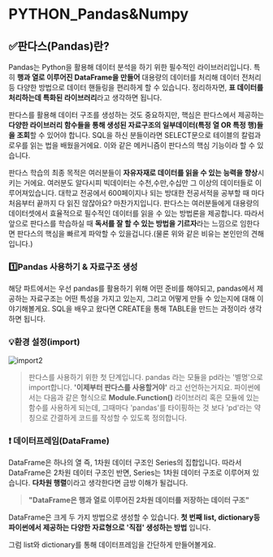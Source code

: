 # PYTHON_Pandas&Numpy

## ✅판다스(Pandas)란?
Pandas는 Python을 활용해 데이터 분석을 하기 위한 필수적인 라이브러리입니다. 특히 **행과 열로 이루어진 DataFrame을 만들어**
대용량의 데이터를 처리해 데이터 전처리 등 다양한 방법으로 데이터 핸들링을 편리하게 할 수 있습니다. 정리하자면, **표 데이터를 처리하는데 
특화된 라이브러리**라고 생각하면 됩니다. 

판다스를 활용해 데이터 구조를 생성하는 것도 중요하지만, 핵심은 판다스에서 제공하는 
**다양한 라이브러리 함수들을 통해 생성된 자료구조의 일부데이터(특정 열 OR 특정 행)들을 조회**할 수 있어야 합니다.
SQL을 하신 분들이라면 SELECT문으로 테이블의 칼럼과 로우를 읽는 법을 배웠을거에요. 이와 같은 메커니즘이 판다스의
핵심 기능이라 할 수 있습니다.

판다스 학습의 최종 목적은 여러분들이 **자유자재로 데이터를 읽을 수 있는 능력을 향상**시키는 거에요. 여러분도 알다시피
빅데이터는 수천,수만,수십만 그 이상의 데이터들로 이루어져있습니다. 대학교 전공에서 600페이지나 되는 방대한 전공서적을 
공부할 때 마다 처음부터 끝까지 다 읽진 않잖아요? 마찬가지입니다. 판다스는 여러분들에게 대용량의 데이터셋에서 효율적으로
필수적인 데이터를 읽을 수 있는 방법론을 제공합니다. 따라서 앞으로 판다스를 학습하실 때 **독서를 잘 할 수 있는 방법을
기르자**라는 느낌으로 임한다면 판다스의 핵심을 빠르게 파악할 수 있을겁니다.(물론 위와 같은 비유는 본인만의 견해입니다.)

### 1️⃣Pandas 사용하기 & 자료구조 생성

해당 파트에서는 우선 pandas를 활용하기 위해 어떤 준비를 해야되고, pandas에서 제공하는 자료구조는 어떤 특성을 가지고
있는지, 그리고 어떻게 만들 수 있는지에 대해 이야기해볼게요. SQL을 배우고 왔다면 CREATE을 통해 TABLE을 만드는 과정이라
생각하면 됩니다.

### 💡환경 설정(import)
![import2](https://user-images.githubusercontent.com/72958464/124281508-bc860d80-db84-11eb-808a-6f0296f86933.jpg)

> 판다스를 사용하기 위한 첫 단계입니다. pandas 라는 모듈을 pd라는 '별명'으로 import합니다. **'이제부터 판다스를 사용할거야'** 라고
  선언하는거지요. 파이썬에서는 다음과 같은 형식으로 **Module.Function()** 라이브러리 혹은 모듈에 있는 함수를 사용하게 되는데,
  그때마다 'pandas'를 타이핑하는 것 보다 'pd'라는 약칭으로 간결하게 코드를 작성할 수 있도록 정의합니다.

### ❗ 데이터프레임(DataFrame)
DataFrame은 하나의 열 즉, 1차원 데이터 구조인 Series의 집합입니다. 따라서 DataFrame은 2차원 데이터 구조인 반면, 
Series는 1차원 데이터 구조로 이루어져 있습니다. **다차원 행렬**이라고 생각한다면 금방 이해가 될겁니다.

> **"DataFrame은 행과 열로 이루어진 2차원 데이터를 저장하는 데이터 구조"**

DataFrame은 크게 두 가지 방법으로 생성할 수 있습니다. **첫 번째 list, dictionary등 파이썬에서 제공하는 다양한
자료형으로 '직접' 생성하는 방법** 입니다. 

그럼 list와 dictionary를 통해 데이터프레임을 간단하게 만들어볼게요.







